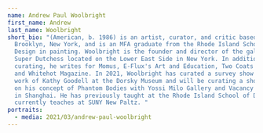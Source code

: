 ```yaml
---
name: Andrew Paul Woolbright
first_name: Andrew
last_name: Woolbright
short_bio: "(American, b. 1986) is an artist, curator, and critic based in
  Brooklyn, New York, and is an MFA graduate from the Rhode Island School of
  Design in painting. Woolbright is the founder and director of the gallery
  Super Dutchess located on the Lower East Side in New York. In addition to
  curating, he writes for Momus, E-Flux's Art and Education, Two Coats of Paint,
  and Whitehot Magazine. In 2021, Woolbright has curated a survey show of the
  work of Kathy Goodell at the Dorsky Museum and will be curating a show based
  on his concept of Phantom Bodies with Yossi Milo Gallery and Vacancy Gallery
  in Shanghai. He has previously taught at the Rhode Island School of Design and
  currently teaches at SUNY New Paltz. "
portraits:
  - media: 2021/03/andrew-paul-woolbright
---
```


